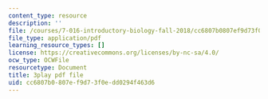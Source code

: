 ```yaml
---
content_type: resource
description: ''
file: /courses/7-016-introductory-biology-fall-2018/cc6807b0807ef9d73f0edd0294f463d6_mvjXFh4P08I.pdf
file_type: application/pdf
learning_resource_types: []
license: https://creativecommons.org/licenses/by-nc-sa/4.0/
ocw_type: OCWFile
resourcetype: Document
title: 3play pdf file
uid: cc6807b0-807e-f9d7-3f0e-dd0294f463d6
---
```

